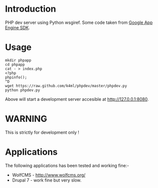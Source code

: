 Introduction
============
PHP dev server using Python wsgiref. Some code taken from [Google App Engine SDK][1].

Usage
=====

    mkdir phpapp
    cd phpapp
    cat - > index.php
    <?php
    phpinfo();
    ^D
    wget https://raw.github.com/k4ml/phpdev/master/phpdev.py
    python phpdev.py

Above will start a development server accesible at http://127.0.0.1:8080.

WARNING
=======
This is strictly for development only !

Applications
============
The following applications has been tested and working fine:-

* WolfCMS - http://www.wolfcms.org/
* Drupal 7 - work fine but very slow.

[1]:https://googleappengine.googlecode.com/svn/trunk/python/google/appengine/tools/devappserver2/php/runtime.py
